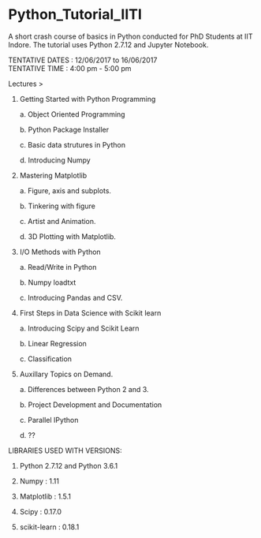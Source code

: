# Python_Tutorial_IITI
A short crash course of basics in Python conducted for PhD Students at IIT Indore.
The tutorial uses Python 2.7.12 and Jupyter Notebook. 

TENTATIVE DATES : 12/06/2017 to 16/06/2017  
TENTATIVE TIME  : 4:00 pm - 5:00 pm 

Lectures >

1. Getting Started with Python Programming
 
   a. Object Oriented Programming 

   b. Python Package Installer

   c. Basic data strutures in Python 
     
   d. Introducing Numpy

2. Mastering Matplotlib
  
   a. Figure, axis and subplots.
   
   b. Tinkering with figure
   
   c. Artist and Animation.
   
   d. 3D Plotting with Matplotlib.

3. I/O Methods with Python
   
   a. Read/Write in Python
   
   b. Numpy loadtxt
   
   c. Introducing Pandas and CSV.

4. First Steps in Data Science with Scikit learn
   
   a. Introducing Scipy and Scikit Learn

   b. Linear Regression
   
   c. Classification

5. Auxillary Topics on Demand. 
   
   a. Differences between Python 2 and 3.
   
   b. Project Development and Documentation

   c. Parallel IPython
  
   d. ??


LIBRARIES USED WITH VERSIONS:
  
  1. Python 2.7.12 and Python 3.6.1
  
  2. Numpy            : 1.11
  
  3. Matplotlib       : 1.5.1
  
  4. Scipy            : 0.17.0
  
  5. scikit-learn     : 0.18.1
  
